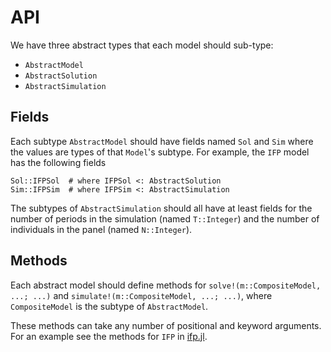 # API

We have three abstract types that each model should sub-type:

- `AbstractModel`
- `AbstractSolution`
- `AbstractSimulation`

## Fields

Each subtype `AbstractModel` should have fields named `Sol` and `Sim` where the values are types of that `Model`'s subtype. For example, the `IFP` model has the following fields

```
Sol::IFPSol  # where IFPSol <: AbstractSolution
Sim::IFPSim  # where IFPSim <: AbstractSimulation
```

The subtypes of `AbstractSimulation` should all have at least fields for the number of periods in the simulation (named `T::Integer`) and the number of individuals in the panel (named `N::Integer`).

## Methods

Each abstract model should define methods for `solve!(m::CompositeModel, ...; ...)` and `simulate!(m::CompositeModel, ...; ...)`, where `CompositeModel` is the subtype of `AbstractModel`.

These methods can take any number of positional and keyword arguments. For an example see the methods for `IFP` in [ifp.jl]().
